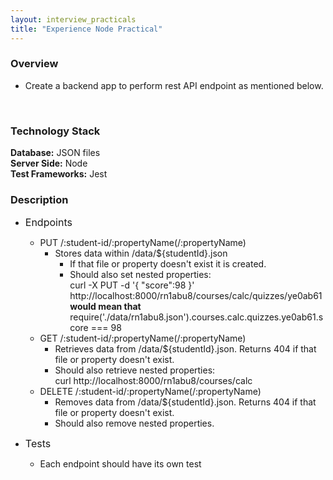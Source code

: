 ```yaml
---
layout: interview_practicals
title: "Experience Node Practical"
---
```


### Overview

* Create a backend app to perform rest API endpoint as mentioned below.
<br>

### Technology Stack

**Database:** JSON files<br>
**Server Side:** Node<br>
**Test Frameworks:** Jest<br>

### Description

* <font size="3">Endpoints</font>

  * PUT /:student-id/:propertyName(/:propertyName)
    * Stores data within /data/${studentId}.json
      * If that file or property doesn't exist it is created.
      * Should also set nested properties: <br>
        curl -X PUT -d '{ "score":98 }' <br>
        http://localhost:8000/rn1abu8/courses/calc/quizzes/ye0ab61 <br>
        **would mean that** <br>
        require('./data/rn1abu8.json').courses.calc.quizzes.ye0ab61.score === 98
  * GET /:student-id/:propertyName(/:propertyName)
    * Retrieves data from /data/${studentId}.json. Returns 404 if that file or property doesn't exist.
    * Should also retrieve nested properties: <br>
      curl http://localhost:8000/rn1abu8/courses/calc
  * DELETE /:student-id/:propertyName(/:propertyName)
    * Removes data from /data/${studentId}.json. Returns 404 if that file or property doesn't exist.
    * Should also remove nested properties.

* <font size="3">Tests</font>

  * Each endpoint should have its own test
